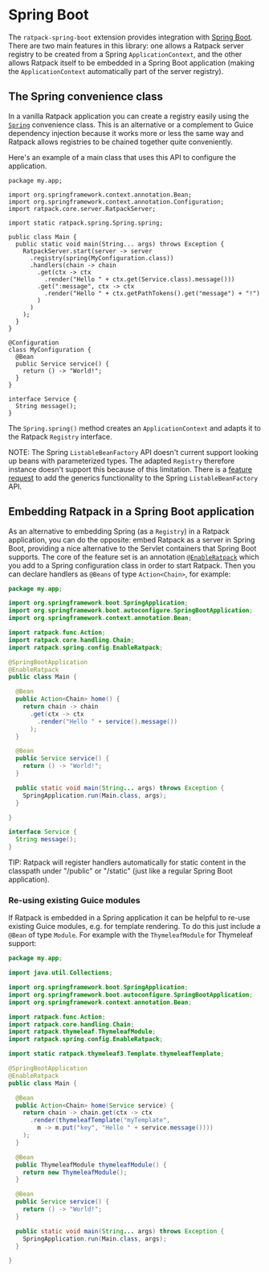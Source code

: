 # Spring Boot

The `ratpack-spring-boot` extension provides integration with [Spring Boot](http://projects.spring.io/spring-boot).
There are two main features in this library: one allows a Ratpack server registry to be created from a Spring `ApplicationContext`, and the other allows Ratpack itself to be embedded in a Spring Boot application (making the `ApplicationContext` automatically part of the server registry).

## The Spring convenience class

In a vanilla Ratpack application you can create a registry easily using the [`Spring`](api/ratpack/spring/Spring.html) convenience class.
This is an alternative or a complement to Guice dependency injection because it works more or less the same way and Ratpack allows registries to be chained together quite conveniently. 

Here's an example of a main class that uses this API to configure the application.
 
```language-java hello-world
package my.app;

import org.springframework.context.annotation.Bean;
import org.springframework.context.annotation.Configuration;
import ratpack.core.server.RatpackServer;

import static ratpack.spring.Spring.spring;

public class Main {
  public static void main(String... args) throws Exception {
    RatpackServer.start(server -> server
      .registry(spring(MyConfiguration.class))
      .handlers(chain -> chain
        .get(ctx -> ctx
          .render("Hello " + ctx.get(Service.class).message()))
        .get(":message", ctx -> ctx
          .render("Hello " + ctx.getPathTokens().get("message") + "!")
        )
      )
    );
  }
}

@Configuration
class MyConfiguration {
  @Bean
  public Service service() {
    return () -> "World!";
  }
}

interface Service {
  String message();
}
```

The `Spring.spring()` method creates an `ApplicationContext` and adapts it to the Ratpack `Registry` interface. 

NOTE: The Spring `ListableBeanFactory` API doesn't current support looking up beans with parameterized types.
The adapted `Registry` therefore instance doesn't support this because of this limitation.
There is a [feature request](https://jira.spring.io/browse/SPR-12147) to add the generics functionality to the Spring `ListableBeanFactory` API.

## Embedding Ratpack in a Spring Boot application

As an alternative to embedding Spring (as a `Registry`) in a Ratpack application, you can do the opposite: embed Ratpack as a server in Spring Boot, providing a nice
alternative to the Servlet containers that Spring Boot supports. 
The core of the feature set is an annotation [`@EnableRatpack`](api/ratpack/spring/config/EnableRatpack.html) which you add to a Spring configuration class in order to start Ratpack. 
Then you can declare handlers as `@Beans` of type `Action<Chain>`, for example:

```java
package my.app;

import org.springframework.boot.SpringApplication;
import org.springframework.boot.autoconfigure.SpringBootApplication;
import org.springframework.context.annotation.Bean;

import ratpack.func.Action;
import ratpack.core.handling.Chain;
import ratpack.spring.config.EnableRatpack;

@SpringBootApplication
@EnableRatpack
public class Main {

  @Bean
  public Action<Chain> home() {
    return chain -> chain
      .get(ctx -> ctx
        .render("Hello " + service().message())
      );
  }

  @Bean
  public Service service() {
    return () -> "World!";
  }

  public static void main(String... args) throws Exception {
    SpringApplication.run(Main.class, args);
  }

}

interface Service {
  String message();
}
```

TIP: Ratpack will register handlers automatically for static content in the classpath under "/public" or "/static" (just like a regular Spring Boot application). 

### Re-using existing Guice modules

If Ratpack is embedded in a Spring application it can be helpful to re-use existing Guice modules, e.g. for template rendering.
To do this just include a `@Bean` of type `Module`.
For example with the `ThymeleafModule` for Thymeleaf support:

```java
package my.app;

import java.util.Collections;

import org.springframework.boot.SpringApplication;
import org.springframework.boot.autoconfigure.SpringBootApplication;
import org.springframework.context.annotation.Bean;

import ratpack.func.Action;
import ratpack.core.handling.Chain;
import ratpack.thymeleaf.ThymeleafModule;
import ratpack.spring.config.EnableRatpack;

import static ratpack.thymeleaf3.Template.thymeleafTemplate;

@SpringBootApplication
@EnableRatpack
public class Main {

  @Bean
  public Action<Chain> home(Service service) {
    return chain -> chain.get(ctx -> ctx
      .render(thymeleafTemplate("myTemplate", 
        m -> m.put("key", "Hello " + service.message())))
    );
  }

  @Bean
  public ThymeleafModule thymeleafModule() {
    return new ThymeleafModule();
  }

  @Bean
  public Service service() {
    return () -> "World!";
  }

  public static void main(String... args) throws Exception {
    SpringApplication.run(Main.class, args);
  }

}
```
